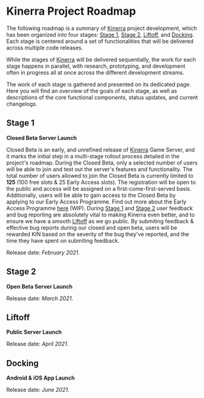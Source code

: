 # Kinerra Project Roadmap

The following roadmap is a summary of [Kinerra](https://kinerra.net) project development, which has been organized into four stages: [Stage 1](#stage-1), [Stage 2](#stage-2), [Liftoff](#liftoff), and [Docking](#docking). Each stage is centered around a set of functionalities that will be delivered across multiple code releases.

While the stages of [Kinerra](https://kinerra.net) will be delivered sequentially, the work for each stage happens in parallel, with research, prototyping, and development often in progress all at once across the different development streams.

The work of each stage is gathered and presented on its dedicated page. Here you will find an overview of the goals of each stage, as well as descriptions of the core functional components, status updates, and current changelogs.

## Stage 1

**Closed Beta Server Launch**

Closed Beta is an early, and unrefined release of [Kinerra](https://kinerra.net) Game Server, and it marks the initial step in a multi-stage rollout process detailed in the project's roadmap. During the Closed Beta, only a selected number of users will be able to join and test out the server's features and functionality. The total number of users allowed to join the Closed Beta is currently limited to **125** (100 free slots & 25 Early Access slots). The registration will be open to the public and access will be assigned on a first-come-first-served basis. Additionally, users will be able to gain access to the Closed Beta by applying to our Early Access Programme. Find out more about the Early Access Programme [here](link) (WIP).
During [Stage 1](#stage-1) and [Stage 2](#stage-2) user feedback and bug reporting are absolutely vital to making Kinerra even better, and to ensure we have a smooth [Liftoff](#liftoff) as we go public. By submiting feedback & effective bug reports during our closed and open beta, users will be rewarded KIN based on the severity of the bug they've reported, and the time they have spent on submiting feedback.

Release date: *February 2021*.

## Stage 2

**Open Beta Server Launch**

Release date: *March 2021*.

## Liftoff

**Public Server Launch**

Release date: *April 2021*.

## Docking

**Android & iOS App Launch**

Release date: *June 2021*.
